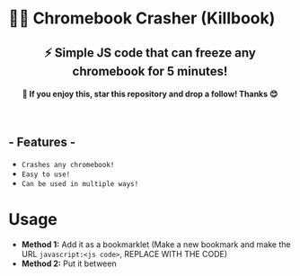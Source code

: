 # 🏴‍☠️ Chromebook Crasher (Killbook)
<h2 align="center">⚡ Simple JS code that can freeze any chromebook for 5 minutes!</h3>
<h4 align="center">🌟 If you enjoy this, star this repository and drop a follow! Thanks 😊</h3>
<br />
<h2 align="left">- Features -</h3>

* `Crashes any chromebook! `
* `Easy to use! `
* `Can be used in multiple ways! `

# Usage

- **Method 1:** Add it as a bookmarklet (Make a new bookmark and make the URL `javascript:<js code>`, REPLACE <js code> WITH THE CODE)
- **Method 2:** Put it between <script> blocks in a website.

**(YOU MUST HAVE PYTHON INSTALLED!)**

**Enjoy!** 😊
